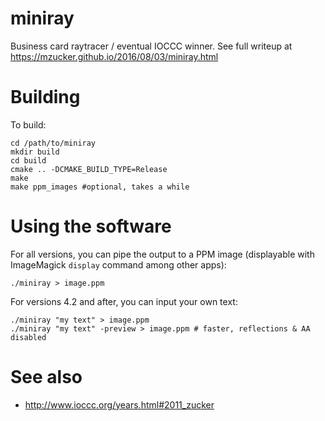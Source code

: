miniray
=======
Business card raytracer / eventual IOCCC winner. See full writeup at <https://mzucker.github.io/2016/08/03/miniray.html>

Building
========

To build:

    cd /path/to/miniray
    mkdir build
    cd build
    cmake .. -DCMAKE_BUILD_TYPE=Release
    make
    make ppm_images #optional, takes a while


Using the software
==================

For all versions, you can pipe the output to a PPM image (displayable with ImageMagick `display` command among other apps):

    ./miniray > image.ppm

For versions 4.2 and after, you can input your own text:

    ./miniray "my text" > image.ppm
    ./miniray "my text" -preview > image.ppm # faster, reflections & AA disabled

See also
========

  - <http://www.ioccc.org/years.html#2011_zucker>
